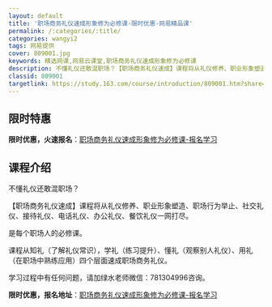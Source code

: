 ```yaml
---
layout: default
title: '职场商务礼仪速成形象修为必修课-限时优惠-网易精品课'
permalink: /:categories/:title/
categories: wangyi2
tags: 网易提供
cover: 809001.jpg
keywords: 精选网课,网易云课堂,职场商务礼仪速成形象修为必修课
description: 不懂礼仪还敢混职场？【职场商务礼仪速成】课程将从礼仪修养、职业形象塑造、职场行为举止、社交礼仪、接待礼仪、电话礼仪、办公
classid: 809001
targetlink: https://study.163.com/course/introduction/809001.htm?share=1&shareId=1025206652&utm_campaign=share&utm_medium=iphoneShare&utm_source=&utm_u=1025206652
---
```


## 限时特惠

**限时优惠，火速报名**：[职场商务礼仪速成形象修为必修课-报名学习](https://study.163.com/course/introduction/809001.htm?share=1&shareId=1025206652&utm_campaign=share&utm_medium=iphoneShare&utm_source=&utm_u=1025206652)

## 课程介绍

不懂礼仪还敢混职场？



【职场商务礼仪速成】课程将从礼仪修养、职业形象塑造、职场行为举止、社交礼仪、接待礼仪、电话礼仪、办公礼仪、餐饮礼仪一网打尽。



是每个职场人的必修课。



课程从知礼（了解礼仪常识），学礼（练习提升）、懂礼（观察别人礼仪）、用礼（在职场中熟练应用）四个层面速成职场商务礼仪。



学习过程中有任何问题，请加绿水老师微信：781304996咨询。

**限时优惠，报名地址**：[职场商务礼仪速成形象修为必修课-报名学习](https://study.163.com/course/introduction/809001.htm?share=1&shareId=1025206652&utm_campaign=share&utm_medium=iphoneShare&utm_source=&utm_u=1025206652)

